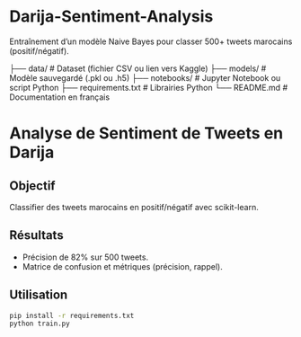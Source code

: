 # Darija-Sentiment-Analysis
Entraînement d’un modèle Naive Bayes pour classer 500+ tweets marocains (positif/négatif).

├── data/                  # Dataset (fichier CSV ou lien vers Kaggle)
├── models/                # Modèle sauvegardé (.pkl ou .h5)
├── notebooks/             # Jupyter Notebook ou script Python
├── requirements.txt       # Librairies Python
└── README.md              # Documentation en français

# Analyse de Sentiment de Tweets en Darija  
## Objectif  
Classifier des tweets marocains en positif/négatif avec scikit-learn.  
## Résultats  
- Précision de 82% sur 500 tweets.  
- Matrice de confusion et métriques (précision, rappel).  
## Utilisation  
```bash  
pip install -r requirements.txt  
python train.py  
